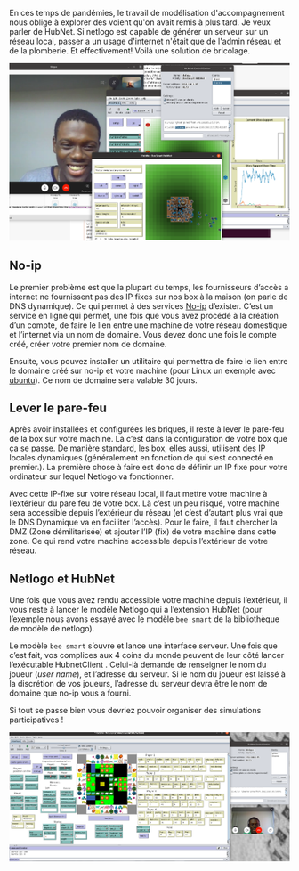 En ces temps de pandémies, le travail de modélisation d'accompagnement nous oblige à explorer des voient qu'on avait remis à plus tard. Je veux parler de HubNet.
Si netlogo est capable de générer un serveur sur un réseau local, passer a un usage d'internet n'était que de l'admin réseau et de la plomberie. Et effectivement! Voilà une solution de bricolage.

<img src="img/Capture d’écran de 2020-11-13 18-44-54.png"></img>

## No-ip

Le premier problème est que la plupart du temps, les fournisseurs d’accès a internet ne fournissent pas des IP fixes sur nos box à la maison (on parle de DNS dynamique). Ce qui permet à des services [No-ip](https://www.noip.com/remote-access/?utm_source=adwords&utm_medium=cpc&utm_campaign=international&gclid=Cj0KCQiAnb79BRDgARIsAOVbhRoAyw7thoeKJKZ7qaE99ohVntQI4bN5wMpa3gkFK6eUzXJ9EciyGxkaAiZnEALw_wcB) d’exister. C’est un service en ligne qui permet, une fois que vous avez procédé à la création d’un compte, de faire le lien entre une machine de votre réseau domestique et l’internet via un nom de domaine. Vous devez donc une fois le compte créé, créer votre premier nom de domaine.

Ensuite, vous pouvez installer un utilitaire qui permettra de faire le lien entre le domaine créé sur no-ip et votre machine (pour Linux un exemple avec [ubuntu](https://doc.ubuntu-fr.org/dns_dynamique)). Ce nom de domaine sera valable 30 jours.

## Lever le pare-feu

Après avoir installées et configurées les briques, il reste à lever le pare-feu de la box sur votre machine. Là c’est dans la configuration de votre box que ça se passe. De manière standard, les box, elles aussi, utilisent des IP locales dynamiques (généralement en fonction de qui s’est connecté en premier.). La première chose à faire est donc de définir un IP fixe pour votre ordinateur sur lequel Netlogo va fonctionner.

Avec cette IP-fixe sur votre réseau local, il faut mettre votre machine à l’extérieur du pare feu de votre box. Là c’est un peu risqué, votre machine sera accessible depuis l’extérieur du réseau (et c’est d’autant plus vrai que le DNS Dynamique va en faciliter l’accès). Pour le faire, il faut chercher la DMZ (Zone démilitarisée) et ajouter l’IP (fix) de votre machine dans cette zone. Ce qui rend votre machine accessible depuis l’extérieur de votre réseau.

## Netlogo et HubNet

Une fois que vous avez rendu accessible votre machine depuis l’extérieur, il vous reste à lancer le modèle Netlogo qui a l’extension HubNet (pour l’exemple nous avons essayé avec le modèle `bee smart` de la bibliothèque de modèle de netlogo).

Le modèle `bee smart` s’ouvre et lance une interface serveur. Une fois que c’est fait, vos complices aux 4 coins du monde peuvent de leur côté lancer l’exécutable HubnetClient . Celui-là demande de renseigner le nom du joueur (_user name_), et l’adresse du serveur. Si le nom du joueur est laissé à la discrétion de vos joueurs, l’adresse du serveur devra être le nom de domaine que no-ip vous a fourni.

Si tout se passe bien vous devriez pouvoir organiser des simulations participatives !

<img src="img/Capture d’écran de 2020-11-19 11-47-25.png"></img>
